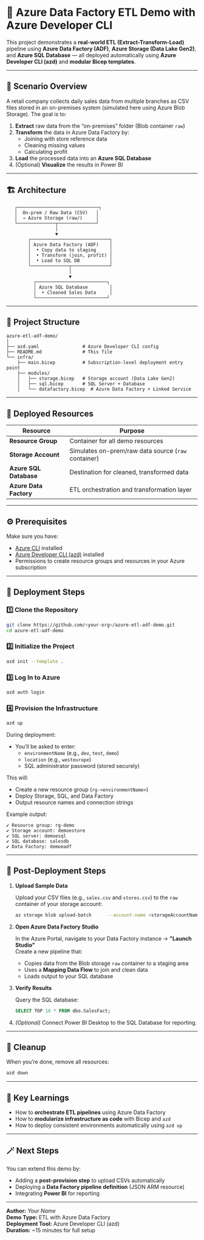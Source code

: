 # 🚀 Azure Data Factory ETL Demo with Azure Developer CLI

This project demonstrates a **real-world ETL (Extract-Transform-Load)** pipeline using **Azure Data Factory (ADF)**, **Azure Storage (Data Lake Gen2)**, and **Azure SQL Database** — all deployed automatically using **Azure Developer CLI (azd)** and **modular Bicep templates**.

---

## 🧩 Scenario Overview

A retail company collects daily sales data from multiple branches as CSV files stored in an on-premises system (simulated here using Azure Blob Storage). The goal is to:

1. **Extract** raw data from the “on-premises” folder (Blob container `raw`)
2. **Transform** the data in Azure Data Factory by:
   - Joining with store reference data
   - Cleaning missing values
   - Calculating profit
3. **Load** the processed data into an **Azure SQL Database**
4. (Optional) **Visualize** the results in Power BI

---

## 🏗️ Architecture

```
   ┌──────────────────────────────┐
   │  On-prem / Raw Data (CSV)   │
   │  → Azure Storage (raw/)     │
   └──────────────┬──────────────┘
                  │
                  ▼
        ┌─────────────────────────────┐
        │ Azure Data Factory (ADF)    │
        │  • Copy data to staging     │
        │  • Transform (join, profit) │
        │  • Load to SQL DB           │
        └──────────────┬──────────────┘
                       │
                       ▼
          ┌──────────────────────────┐
          │ Azure SQL Database        │
          │  • Cleaned Sales Data     │
          └──────────────────────────┘
```

---

## 📁 Project Structure

```
azure-etl-adf-demo/
│
├── azd.yaml                # Azure Developer CLI config
├── README.md               # This file
└── infra/
    ├── main.bicep          # Subscription-level deployment entry point
    ├── modules/
    │   ├── storage.bicep   # Storage account (Data Lake Gen2)
    │   ├── sql.bicep       # SQL Server + Database
    │   └── datafactory.bicep  # Azure Data Factory + Linked Service
```

---

## 🧱 Deployed Resources

| Resource | Purpose |
|-----------|----------|
| **Resource Group** | Container for all demo resources |
| **Storage Account** | Simulates on-prem/raw data source (`raw` container) |
| **Azure SQL Database** | Destination for cleaned, transformed data |
| **Azure Data Factory** | ETL orchestration and transformation layer |

---

## ⚙️ Prerequisites

Make sure you have:

- [Azure CLI](https://learn.microsoft.com/cli/azure/install-azure-cli) installed  
- [Azure Developer CLI (azd)](https://learn.microsoft.com/azure/developer/azure-developer-cli/install-azd) installed  
- Permissions to create resource groups and resources in your Azure subscription  

---

## 🚀 Deployment Steps

### 1️⃣ Clone the Repository

```bash
git clone https://github.com/<your-org>/azure-etl-adf-demo.git
cd azure-etl-adf-demo
```

### 2️⃣ Initialize the Project

```bash
azd init --template .
```

### 3️⃣ Log In to Azure

```bash
azd auth login
```

### 4️⃣ Provision the Infrastructure

```bash
azd up
```

During deployment:
- You’ll be asked to enter:
  - `environmentName` (e.g., `dev`, `test`, `demo`)
  - `location` (e.g., `westeurope`)
  - SQL administrator password (stored securely)

This will:
- Create a new resource group (`rg-<environmentName>`)
- Deploy Storage, SQL, and Data Factory
- Output resource names and connection strings

Example output:
```
✔ Resource group: rg-demo
✔ Storage account: demoestore
✔ SQL server: demoesql
✔ SQL database: salesdb
✔ Data Factory: demoeadf
```

---

## 🧪 Post-Deployment Steps

1. **Upload Sample Data**

   Upload your CSV files (e.g., `sales.csv` and `stores.csv`) to the `raw` container of your storage account:

   ```bash
   az storage blob upload-batch      --account-name <storageAccountName>      --source ./data      --destination raw
   ```

2. **Open Azure Data Factory Studio**

   In the Azure Portal, navigate to your Data Factory instance → **"Launch Studio"**  
   Create a new pipeline that:
   - Copies data from the Blob storage `raw` container to a staging area
   - Uses a **Mapping Data Flow** to join and clean data
   - Loads output to your SQL database

3. **Verify Results**

   Query the SQL database:

   ```sql
   SELECT TOP 10 * FROM dbo.SalesFact;
   ```

4. *(Optional)* Connect Power BI Desktop to the SQL Database for reporting.

---

## 🧹 Cleanup

When you’re done, remove all resources:

```bash
azd down
```

---

## 🧠 Key Learnings

- How to **orchestrate ETL pipelines** using Azure Data Factory  
- How to **modularize infrastructure as code** with Bicep and `azd`  
- How to deploy consistent environments automatically using `azd up`  

---

## 🪄 Next Steps

You can extend this demo by:
- Adding a **post-provision step** to upload CSVs automatically  
- Deploying a **Data Factory pipeline definition** (JSON ARM resource)  
- Integrating **Power BI** for reporting  

---

**Author:** _Your Name_  
**Demo Type:** ETL with Azure Data Factory  
**Deployment Tool:** Azure Developer CLI (azd)  
**Duration:** ~15 minutes for full setup
